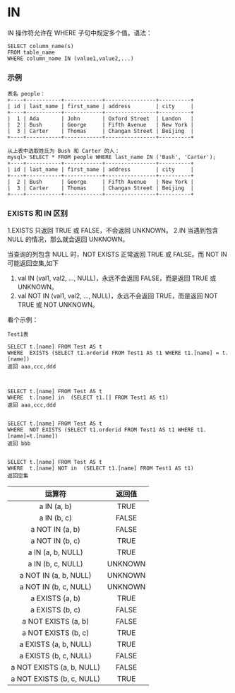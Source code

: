 IN
===

IN 操作符允许在 WHERE 子句中规定多个值。语法：

```
SELECT column_name(s)
FROM table_name
WHERE column_name IN (value1,value2,...)
```

### 示例

```
表名 people：
+----+-----------+------------+----------------+----------+
| id | last_name | first_name | address        | city     |
+----+-----------+------------+----------------+----------+
|  1 | Ada       | John       | Oxford Street  | London   |
|  2 | Bush      | George     | Fifth Avenue   | New York |
|  3 | Carter    | Thomas     | Changan Street | Beijing  |
+----+-----------+------------+----------------+----------+

从上表中选取姓氏为 Bush 和 Carter 的人：
mysql> SELECT * FROM people WHERE last_name IN ('Bush', 'Carter');
+----+-----------+------------+----------------+----------+
| id | last_name | first_name | address        | city     |
+----+-----------+------------+----------------+----------+
|  2 | Bush      | George     | Fifth Avenue   | New York |
|  3 | Carter    | Thomas     | Changan Street | Beijing  |
+----+-----------+------------+----------------+----------+
```

### EXISTS 和 IN 区别

1.EXISTS 只返回 TRUE 或 FALSE，不会返回 UNKNOWN。
2.IN 当遇到包含 NULL 的情况，那么就会返回 UNKNOWN。


当查询的列包含 NULL 时，NOT EXISTS 正常返回 TRUE 或 FALSE。而 NOT IN 可能返回空集,如下

1. val IN (val1, val2, ..., NULL)，永远不会返回 FALSE，而是返回 TRUE 或 UNKNOWN。
2. val NOT IN (val1, val2, ..., NULL)，永远不会返回 TRUE，而是返回 NOT TRUE 或 NOT UNKNOWN。

 

看个示例：

```
Test1表

SELECT t.[name] FROM Test AS t
WHERE  EXISTS (SELECT t1.orderid FROM Test1 AS t1 WHERE t1.[name] = t.[name])
返回 aaa,ccc,ddd



SELECT t.[name] FROM Test AS t
WHERE  t.[name] in  (SELECT t1.[] FROM Test1 AS t1)
返回 aaa,ccc,ddd


SELECT t.[name] FROM Test AS t
WHERE  NOT EXISTS (SELECT t1.orderid FROM Test1 AS t1 WHERE t1.[name]=t.[name])
返回 bbb


SELECT t.[name] FROM Test AS t
WHERE  t.[name] NOT in  (SELECT t1.[name] FROM Test1 AS t1)
返回空集
```

| 运算符                     | 返回值  |
|:--------------------------:|:-------:|
| a IN (a, b)                | TRUE    |
| a IN (b, c)                | FALSE   |
| a NOT IN (a, b)            | FALSE   |
| a NOT IN (b, c)            | TRUE    |
| a IN (a, b, NULL)          | TRUE    |
| a IN (b, c, NULL)          | UNKNOWN |
| a NOT IN (a, b, NULL)      | UNKNOWN |
| a NOT IN (b, c, NULL)      | UNKNOWN |
| a EXISTS (a, b)            | TRUE    |
| a EXISTS (b, c)            | FALSE   |
| a NOT EXISTS (a, b)        | FALSE   |
| a NOT EXISTS (b, c)        | TRUE    |
| a EXISTS (a, b, NULL)      | TRUE    |
| a EXISTS (b, c, NULL)      | FALSE   |
| a NOT EXISTS (a, b, NULL)  | FALSE   |
| a NOT EXISTS (b, c, NULL)  | TRUE    |
